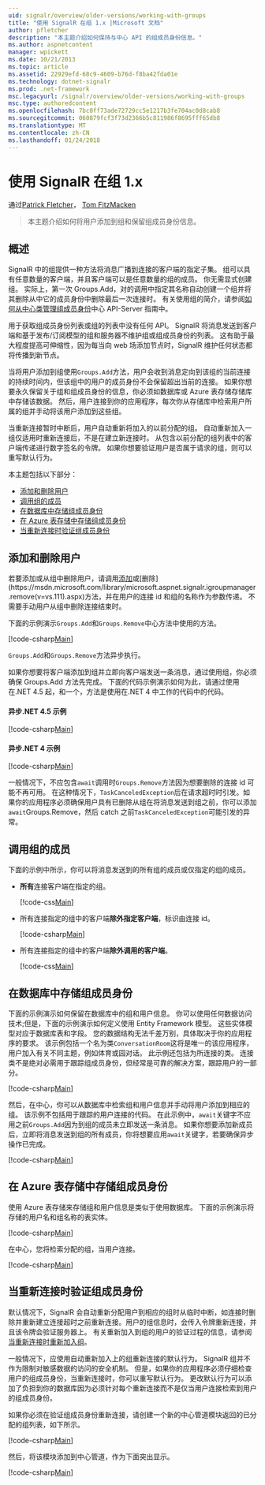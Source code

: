 ```yaml
---
uid: signalr/overview/older-versions/working-with-groups
title: "使用 SignalR 在组 1.x |Microsoft 文档"
author: pfletcher
description: "本主题介绍如何保持与中心 API 的组成员身份信息。"
ms.author: aspnetcontent
manager: wpickett
ms.date: 10/21/2013
ms.topic: article
ms.assetid: 22929efd-68c9-4609-b76d-f8ba42fda01e
ms.technology: dotnet-signalr
ms.prod: .net-framework
msc.legacyurl: /signalr/overview/older-versions/working-with-groups
msc.type: authoredcontent
ms.openlocfilehash: 7bc0ff73ade72729cc5e1217b3fe704ac0d8cab8
ms.sourcegitcommit: 060879fcf3f73d2366b5c811986f8695fff65db8
ms.translationtype: MT
ms.contentlocale: zh-CN
ms.lasthandoff: 01/24/2018
---
```

<a name="working-with-groups-in-signalr-1x"></a>使用 SignalR 在组 1.x
====================
通过[Patrick Fletcher](https://github.com/pfletcher)， [Tom FitzMacken](https://github.com/tfitzmac)

> 本主题介绍如何将用户添加到组和保留组成员身份信息。


## <a name="overview"></a>概述

SignalR 中的组提供一种方法将消息广播到连接的客户端的指定子集。 组可以具有任意数量的客户端，并且客户端可以是任意数量的组的成员。 你无需显式创建组。 实际上，第一次 Groups.Add，对的调用中指定其名称自动创建一个组并将其删除从中它的成员身份中删除最后一次连接时。 有关使用组的简介，请参阅[如何从中心类管理组成员身份](index.md)中心 API-Server 指南中。

用于获取组成员身份列表或组的列表中没有任何 API。 SignalR 将消息发送到客户端和基于发布/订阅模型的组和服务器不维护组或组成员身份的列表。 这有助于最大程度提高可伸缩性，因为每当向 web 场添加节点时，SignalR 维护任何状态都将传播到新节点。

当将用户添加到组使用`Groups.Add`方法，用户会收到消息定向到该组的当前连接的持续时间内，但该组中的用户的成员身份不会保留超出当前的连接。 如果你想要永久保留关于组和组成员身份的信息，你必须如数据库或 Azure 表存储存储库中存储该数据。 然后，用户连接到你的应用程序，每次你从存储库中检索用户所属的组并手动将该用户添加到这些组。

当重新连接暂时中断后，用户自动重新将加入的以前分配的组。 自动重新加入一组仅适用时重新连接后，不是在建立新连接时。 从包含以前分配的组列表中的客户端传递进行数字签名的令牌。 如果你想要验证用户是否属于请求的组，则可以重写默认行为。

本主题包括以下部分：

- [添加和删除用户](#add)
- [调用组的成员](#call)
- [在数据库中存储组成员身份](#storedatabase)
- [在 Azure 表存储中存储组成员身份](#storeazuretable)
- [当重新连接时验证组成员身份](#verify)

<a id="add"></a>

## <a name="adding-and-removing-users"></a>添加和删除用户

若要添加或从组中删除用户，请调用[添加](https://msdn.microsoft.com/library/microsoft.aspnet.signalr.igroupmanager.add(v=vs.111).aspx)或[删除](https://msdn.microsoft.com/library/microsoft.aspnet.signalr.igroupmanager.remove(v=vs.111).aspx)方法，并在用户的连接 id 和组的名称作为参数传递。 不需要手动用户从组中删除连接结束时。

下面的示例演示`Groups.Add`和`Groups.Remove`中心方法中使用的方法。

[!code-csharp[Main](working-with-groups/samples/sample1.cs?highlight=5,10)]

`Groups.Add`和`Groups.Remove`方法异步执行。

如果你想要将客户端添加到组并立即向客户端发送一条消息，通过使用组，你必须确保 Groups.Add 方法先完成。 下面的代码示例演示如何为此，请通过使用在.NET 4.5 起，和一个，方法是使用在.NET 4 中工作的代码中的代码。

#### <a name="asynchronous-net-45-example"></a>异步.NET 4.5 示例

[!code-csharp[Main](working-with-groups/samples/sample2.cs?highlight=1,3)]

#### <a name="asynchronous-net-4-example"></a>异步.NET 4 示例

[!code-csharp[Main](working-with-groups/samples/sample3.cs?highlight=3-4)]

一般情况下，不应包含`await`调用时`Groups.Remove`方法因为想要删除的连接 id 可能不再可用。 在这种情况下，`TaskCanceledException`后在请求超时时引发。如果你的应用程序必须确保用户具有已删除从组在将消息发送到组之前，你可以添加`await`Groups.Remove，然后 catch 之前`TaskCanceledException`可能引发的异常。

<a id="call"></a>

## <a name="calling-members-of-a-group"></a>调用组的成员

下面的示例中所示，你可以将消息发送到的所有组的成员或仅指定的组的成员。

- **所有**连接客户端在指定的组。 

    [!code-css[Main](working-with-groups/samples/sample4.css)]
- 所有连接指定的组中的客户端**除外指定客户端**，标识由连接 id。 

    [!code-csharp[Main](working-with-groups/samples/sample5.cs)]
- 所有连接指定的组中的客户端**除外调用的客户端**。 

    [!code-css[Main](working-with-groups/samples/sample6.css)]

<a id="storedatabase"></a>

## <a name="storing-group-membership-in-a-database"></a>在数据库中存储组成员身份

下面的示例演示如何保留在数据库中的组和用户信息。 你可以使用任何数据访问技术;但是，下面的示例演示如何定义使用 Entity Framework 模型。 这些实体模型对应于数据库表和字段。 您的数据结构无法千差万别，具体取决于你的应用程序的要求。 该示例包括一个名为类`ConversationRoom`这将是唯一的该应用程序，用户加入有关不同主题，例如体育或园对话。 此示例还包括为所连接的类。 连接类不是绝对必需用于跟踪组成员身份，但经常是可靠的解决方案，跟踪用户的一部分。

[!code-csharp[Main](working-with-groups/samples/sample7.cs)]

然后，在中心，你可以从数据库中检索组和用户信息并手动将用户添加到相应的组。 该示例不包括用于跟踪的用户连接的代码。 在此示例中，`await`关键字不应用之前`Groups.Add`因为到组的成员未立即发送一条消息。 如果你想要添加新成员后，立即将消息发送到组的所有成员，你将想要应用`await`关键字，若要确保异步操作已完成。

[!code-csharp[Main](working-with-groups/samples/sample8.cs)]

<a id="storeazuretable"></a>

## <a name="storing-group-membership-in-azure-table-storage"></a>在 Azure 表存储中存储组成员身份

使用 Azure 表存储来存储组和用户信息是类似于使用数据库。 下面的示例演示将存储的用户名和组名称的表实体。

[!code-csharp[Main](working-with-groups/samples/sample9.cs)]

在中心，您将检索分配的组，当用户连接。

[!code-csharp[Main](working-with-groups/samples/sample10.cs)]

<a id="verify"></a>

## <a name="verifying-group-membership-when-reconnecting"></a>当重新连接时验证组成员身份

默认情况下，SignalR 会自动重新分配用户到相应的组时从临时中断，如连接时删除并重新建立连接超时之前重新连接。用户的组信息时，会传入令牌重新连接，并且该令牌会验证服务器上。 有关重新加入到组的用户的验证过程的信息，请参阅[当重新连接时重新加入组](index.md)。

一般情况下，应使用自动重新加入上的组重新连接的默认行为。 SignalR 组并不作为限制对敏感数据的访问的安全机制。 但是，如果你的应用程序必须仔细检查用户的组成员身份，当重新连接时，你可以重写默认行为。 更改默认行为可以添加了负担到你的数据库因为必须针对每个重新连接而不是仅当用户连接检索到用户的组成员身份。

如果你必须在验证组成员身份重新连接，请创建一个新的中心管道模块返回的已分配的组列表，如下所示。

[!code-csharp[Main](working-with-groups/samples/sample11.cs)]

然后，将该模块添加到中心管道，作为下面突出显示。

[!code-csharp[Main](working-with-groups/samples/sample12.cs?highlight=10)]
